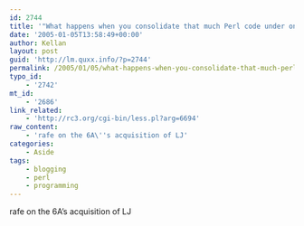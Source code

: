 ```yaml
---
id: 2744
title: '"What happens when you consolidate that much Perl code under one roof?"'
date: '2005-01-05T13:58:49+00:00'
author: Kellan
layout: post
guid: 'http://lm.quxx.info/?p=2744'
permalink: /2005/01/05/what-happens-when-you-consolidate-that-much-perl-code-under-one-roof/
typo_id:
    - '2742'
mt_id:
    - '2686'
link_related:
    - 'http://rc3.org/cgi-bin/less.pl?arg=6694'
raw_content:
    - 'rafe on the 6A\''s acquisition of LJ'
categories:
    - Aside
tags:
    - blogging
    - perl
    - programming
---
```


rafe on the 6A’s acquisition of LJ